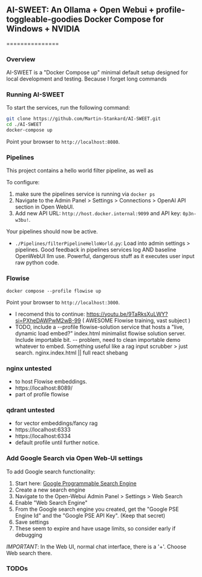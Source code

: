 ## AI-SWEET: An Ollama + Open Webui + profile-toggleable-goodies Docker Compose for Windows + NVIDIA 
===============

### Overview

AI-SWEET is a "Docker Compose up" minimal default setup designed for local development and testing. Because I forget long commands 

### Running AI-SWEET

To start the services, run the following command:
```bash
git clone https://github.com/Martin-Stankard/AI-SWEET.git
cd ./AI-SWEET
docker-compose up
```
Point your browser to `http://localhost:8080`.

### Pipelines


This project contains a hello world filter pipeline, as well as 

To configure:
1. make sure the pipelines service is running via ```docker ps```
1. Navigate to the Admin Panel > Settings > Connections > OpenAI API section in Open WebUI.
2. Add new API URL: `http://host.docker.internal:9099` and API key: `0p3n-w3bu!`.

Your pipelines should now be active.
- `./Pipelines/filterPipelineHelloWorld.py`: Load into admin settings > pipelines. Good feedback in pipelines services log AND baseline OpenWebUI llm use. Powerful, dangerous stuff as it executes user input raw python code.

### Flowise

```docker compose --profile flowise up```

Point your browser to `http://localhost:3000`. 
- I recomend this to continue: https://youtu.be/9TaRksXuLWY?si=PXheDAWPwM2wB-99 ( AWESOME Flowise training, vast subject )
- TODO, include a --profile flowise-solution service that hosts a "live, dynamic load embed?" index.html minimalist flowise solution server. Include importable bit.
-- problem, need to clean importable demo whatever to embed. Something useful like a rag input scrubber > just search. nginx.index.html || full react shebang

### nginx untested
 - to host Flowise embeddings. 
 - https://localhost:8089/
 - part of profile flowise   

### qdrant untested
 - for vector embeddings/fancy rag
 - https://localhost:6333
 - https://localhost:6334
 - default profile until further notice.

### Add Google Search via Open Web-UI settings

To add Google search functionality:
1. Start here: [Google Programmable Search Engine](https://programmablesearchengine.google.com/about/)
2. Create a new search engine
3. Navigate to the Open-Webui Admin Panel > Settings > Web Search
4. Enable "Web Search Engine"
5. From the Google search engine you created, get the "Google PSE Engine Id" and the "Google PSE API Key". (Keep that secret)
6. Save settings
7. These seem to expire and have usage limits, so consider early if debugging

*IMPORTANT*: In the Web UI, normal chat interface, there is a '+'. Choose Web search there.

### TODOs